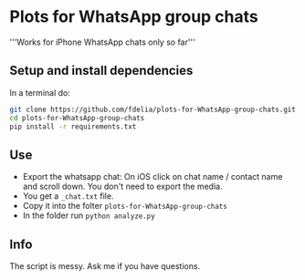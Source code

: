 # Plots for WhatsApp group chats

'''Works for iPhone WhatsApp chats only so far'''

## Setup and install dependencies
In a terminal do:
```bash
git clone https://github.com/fdelia/plots-for-WhatsApp-group-chats.git
cd plots-for-WhatsApp-group-chats
pip install -r requirements.txt
```

## Use
* Export the whatsapp chat: On iOS click on chat name / contact name and scroll down. You don't need to export the media.
* You get a `_chat.txt` file.
* Copy it into the folter `plots-for-WhatsApp-group-chats`
* In the folder run `python analyze.py`

## Info
The script is messy. Ask me if you have questions.
